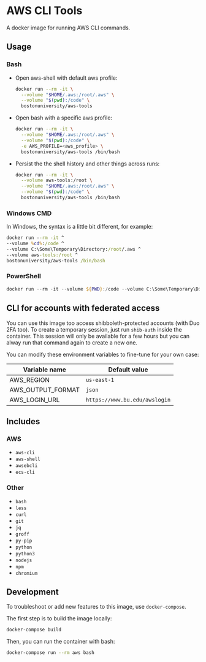 # AWS CLI Tools

A docker image for running AWS CLI commands.

## Usage

### Bash

- Open aws-shell with default aws profile:

  ```bash
  docker run --rm -it \
    --volume "$HOME/.aws:/root/.aws" \
    --volume "$(pwd):/code" \
    bostonuniversity/aws-tools
  ```

- Open bash with a specific aws profile:

  ```bash
  docker run --rm -it \
    --volume "$HOME/.aws:/root/.aws" \
    --volume "$(pwd):/code" \
    -e AWS_PROFILE=<aws_profile> \
    bostonuniversity/aws-tools /bin/bash
  ```

- Persist the the shell history and other things across runs:

  ```bash
  docker run --rm -it \
    --volume aws-tools:/root \
    --volume "$HOME/.aws:/root/.aws" \
    --volume "$(pwd):/code" \
    bostonuniversity/aws-tools /bin/bash
  ```

### Windows CMD

In Windows, the syntax is a little bit different, for example:

```cmd
docker run --rm -it ^
--volume %cd%:/code ^
--volume C:\Some\Temporary\Directory:/root/.aws ^
--volume aws-tools:/root ^
bostonuniversity/aws-tools /bin/bash
```

### PowerShell

```powershell
docker run --rm -it --volume ${PWD}:/code --volume C:\Some\Temporary\Directory:/root/.aws --volume aws-tools:/root bostonuniversity/aws-tools /bin/bash
```

## CLI for accounts with federated access

You can use this image too access shibboleth-protected accounts (with Duo 2FA too).
To create a temporary session, just run `shib-auth` inside the container.
This session will only be available for a few hours but you can alway run that
command again to create a new one.

You can modify these environment variables to fine-tune for your own case:

Variable name        | Default value
---------------------|------------------------------
AWS_REGION           | `us-east-1`
AWS_OUTPUT_FORMAT    | `json`
AWS_LOGIN_URL        | `https://www.bu.edu/awslogin`

## Includes

### AWS

- `aws-cli`
- `aws-shell`
- `awsebcli`
- `ecs-cli`

### Other

- `bash`
- `less`
- `curl`
- `git`
- `jq`
- `groff`
- `py-pip`
- `python`
- `python3`
- `nodejs`
- `npm`
- `chromium`

## Development

To troubleshoot or add new features to this image, use `docker-compose`.

The first step is to build the image locally:

```bash
docker-compose build
```

Then, you can run the container with bash:

```bash
docker-compose run --rm aws bash
```
